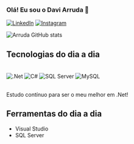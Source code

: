 
### Olá! Eu sou o Davi Arruda 👋

[![LinkedIn](https://img.shields.io/badge/LinkedIn-0077B5?style=for-the-badge&logo=linkedin&logoColor=white
)](https://www.linkedin.com/in/davicostaarruda/)
[![Instagram](https://img.shields.io/badge/Instagram-E4405F?style=for-the-badge&logo=instagram&logoColor=white
)](https://www.instagram.com/daviarruda)

![Arruda GitHub stats](https://github-readme-stats.vercel.app/api?username=davicostaarruda&show_icons=true&theme=synthwave)

## Tecnologias do dia a dia

<div style="display: inline_block"></br>
    <img align="center" alt=".Net" src="https://img.shields.io/badge/.NET-5C2D91?style=for-the-badge&logo=.net&logoColor=white" />
    <img align="center" alt="C#" src="https://img.shields.io/badge/C%23-239120?style=for-the-badge&logo=c-sharp&logoColor=white" />
    <img align="center" alt="SQL Server" src="https://img.shields.io/badge/Microsoft_SQL_Server-CC2927?style=for-the-badge&logo=microsoft-sql-server&logoColor=white" />
    <img align="center" alt="MySQL" src="https://img.shields.io/badge/MySQL-00000F?style=for-the-badge&logo=mysql&logoColor=white" />
</div></br>

Estudo contínuo para ser o meu melhor em .Net!

## Ferramentas do dia a dia
- Visual Studio
- SQL Server
